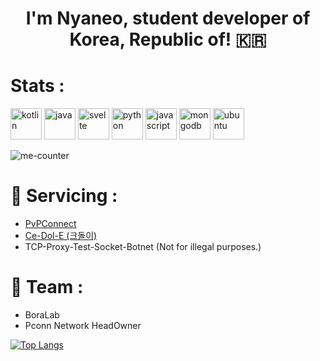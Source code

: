 <h1 align="center">
I'm Nyaneo, student developer of Korea, Republic of! 🇰🇷
</h1>


# Stats : 
<p align="left">
<img src="https://raw.githubusercontent.com/bablubambal/All_logo_and_pictures/1ac69ce5fbc389725f16f989fa53c62d6e1b4883/programming%20languages/kotlin.svg" alt="kotlin" height="50" weight="50">
  <img src="https://raw.githubusercontent.com/bablubambal/All_logo_and_pictures/1ac69ce5fbc389725f16f989fa53c62d6e1b4883/programming%20languages/java.svg" alt="java" height="50" weight="50">
  <img src="https://upload.wikimedia.org/wikipedia/commons/thumb/1/1b/Svelte_Logo.svg/1200px-Svelte_Logo.svg.png" alt="svelte" height="50" weight="50">
  <img src="https://raw.githubusercontent.com/bablubambal/All_logo_and_pictures/1ac69ce5fbc389725f16f989fa53c62d6e1b4883/programming%20languages/python.svg" alt="python" height="50" weight="50">
  <img src="https://raw.githubusercontent.com/bablubambal/All_logo_and_pictures/1ac69ce5fbc389725f16f989fa53c62d6e1b4883/programming%20languages/javascript.svg" alt="javascript" height="50" weight="50">
<img src="https://upload.wikimedia.org/wikipedia/commons/thumb/9/93/MongoDB_Logo.svg/2560px-MongoDB_Logo.svg.png" alt="mongodb" height="50" weight="150">
<img src="https://upload.wikimedia.org/wikipedia/commons/thumb/a/ab/Logo-ubuntu_cof-orange-hex.svg/2048px-Logo-ubuntu_cof-orange-hex.svg.png" alt="ubuntu" height="50" weight="50">
</p>

<img src="https://komarev.com/ghpvc/?username=FlagFan34272&label=Profile%20views&color=0e75b6&style=flat" alt="me-counter" />


# 📘 Servicing : 
- [PvPConnect](https://github.com/PVPCONNECT)
- [Ce-Dol-E (크돌이)](https://discord.com/api/oauth2/authorize?client_id=974665354573930507&permissions=2150754400&scope=bot+applications.commands)
- TCP-Proxy-Test-Socket-Botnet (Not for illegal purposes.)

# 👤 Team :
- BoraLab
- Pconn Network HeadOwner

[![Top Langs](https://github-readme-stats.vercel.app/api/top-langs/?username=FlagFan34272)](https://github.com/FlagFan34272)
